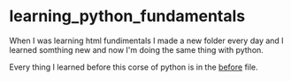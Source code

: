 # learning_python_fundamentals

When I was learning html fundimentals I made a new folder every day and I learned somthing new and now I'm doing the same thing with python.

Every thing I learned before this corse of python is in the [before](docs/BEFORE.md) file.
